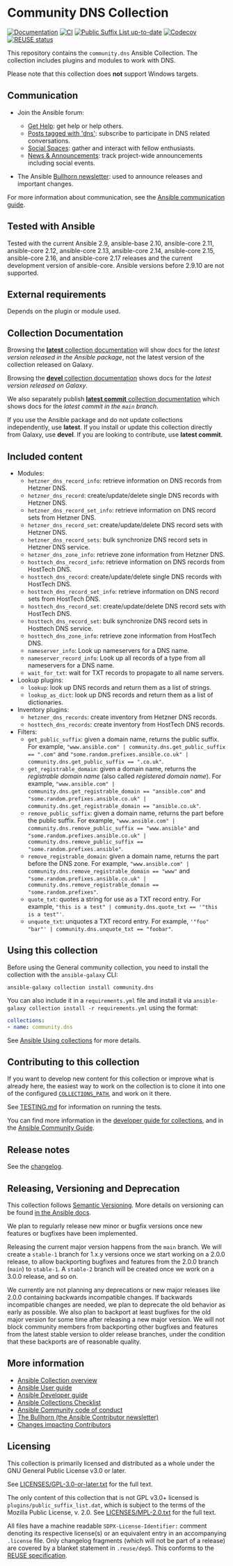 <!--
Copyright (c) Ansible Project
GNU General Public License v3.0+ (see LICENSES/GPL-3.0-or-later.txt or https://www.gnu.org/licenses/gpl-3.0.txt)
SPDX-License-Identifier: GPL-3.0-or-later
-->

# Community DNS Collection
[![Documentation](https://img.shields.io/badge/docs-brightgreen.svg)](https://docs.ansible.com/ansible/devel/collections/community/dns/)
[![CI](https://github.com/ansible-collections/community.dns/workflows/CI/badge.svg?event=push)](https://github.com/ansible-collections/community.dns/actions)
[![Public Suffix List up-to-date](https://github.com/ansible-collections/community.dns/workflows/Check%20for%20Public%20Suffix%20List%20updates/badge.svg?branch=main)](https://github.com/ansible-collections/community.dns/actions?query=workflow%3A%22Check+for+Public+Suffix+List+updates%22+branch%3Amain)
[![Codecov](https://img.shields.io/codecov/c/github/ansible-collections/community.dns)](https://codecov.io/gh/ansible-collections/community.dns)
[![REUSE status](https://api.reuse.software/badge/github.com/ansible-collections/community.dns)](https://api.reuse.software/info/github.com/ansible-collections/community.dns)

This repository contains the `community.dns` Ansible Collection. The collection includes plugins and modules to work with DNS.

Please note that this collection does **not** support Windows targets.

## Communication

* Join the Ansible forum:
  * [Get Help](https://forum.ansible.com/c/help/6): get help or help others.
  * [Posts tagged with 'dns'](https://forum.ansible.com/tag/dns): subscribe to participate in DNS related conversations.
  * [Social Spaces](https://forum.ansible.com/c/chat/4): gather and interact with fellow enthusiasts.
  * [News & Announcements](https://forum.ansible.com/c/news/5): track project-wide announcements including social events.

* The Ansible [Bullhorn newsletter](https://docs.ansible.com/ansible/devel/community/communication.html#the-bullhorn): used to announce releases and important changes.

For more information about communication, see the [Ansible communication guide](https://docs.ansible.com/ansible/devel/community/communication.html).

## Tested with Ansible

Tested with the current Ansible 2.9, ansible-base 2.10, ansible-core 2.11, ansible-core 2.12, ansible-core 2.13, ansible-core 2.14, ansible-core 2.15, ansible-core 2.16, and ansible-core 2.17 releases and the current development version of ansible-core. Ansible versions before 2.9.10 are not supported.

## External requirements

Depends on the plugin or module used.

## Collection Documentation

Browsing the [**latest** collection documentation](https://docs.ansible.com/ansible/latest/collections/community/dns) will show docs for the _latest version released in the Ansible package_, not the latest version of the collection released on Galaxy.

Browsing the [**devel** collection documentation](https://docs.ansible.com/ansible/devel/collections/community/dns) shows docs for the _latest version released on Galaxy_.

We also separately publish [**latest commit** collection documentation](https://ansible-collections.github.io/community.dns/branch/main/) which shows docs for the _latest commit in the `main` branch_.

If you use the Ansible package and do not update collections independently, use **latest**. If you install or update this collection directly from Galaxy, use **devel**. If you are looking to contribute, use **latest commit**.

## Included content

- Modules:
  - `hetzner_dns_record_info`: retrieve information on DNS records from Hetzner DNS.
  - `hetzner_dns_record`: create/update/delete single DNS records with Hetzner DNS.
  - `hetzner_dns_record_set_info`: retrieve information on DNS record sets from Hetzner DNS.
  - `hetzner_dns_record_set`: create/update/delete DNS record sets with Hetzner DNS.
  - `hetzner_dns_record_sets`: bulk synchronize DNS record sets in Hetzner DNS service.
  - `hetzner_dns_zone_info`: retrieve zone information from Hetzner DNS.
  - `hosttech_dns_record_info`: retrieve information on DNS records from HostTech DNS.
  - `hosttech_dns_record`: create/update/delete single DNS records with HostTech DNS.
  - `hosttech_dns_record_set_info`: retrieve information on DNS record sets from HostTech DNS.
  - `hosttech_dns_record_set`: create/update/delete DNS record sets with HostTech DNS.
  - `hosttech_dns_record_set`: bulk synchronize DNS record sets in Hosttech DNS service.
  - `hosttech_dns_zone_info`: retrieve zone information from HostTech DNS.
  - `nameserver_info`: Look up nameservers for a DNS name.
  - `nameserver_record_info`: Look up all records of a type from all nameservers for a DNS name.
  - `wait_for_txt`: wait for TXT records to propagate to all name servers.
- Lookup plugins:
  - `lookup`: look up DNS records and return them as a list of strings.
  - `lookup_as_dict`: look up DNS records and return them as a list of dictionaries.
- Inventory plugins:
  - `hetzner_dns_records`: create inventory from Hetzner DNS records.
  - `hosttech_dns_records`: create inventory from HostTech DNS records.
- Filters:
  - `get_public_suffix`: given a domain name, returns the public suffix. For example, `"www.ansible.com" | community.dns.get_public_suffix == ".com"` and `"some.random.prefixes.ansible.co.uk" | community.dns.get_public_suffix == ".co.uk"`.
  - `get_registrable_domain`: given a domain name, returns the *registrable domain name* (also called *registered domain name*). For example, `"www.ansible.com" | community.dns.get_registrable_domain == "ansible.com"` and `"some.random.prefixes.ansible.co.uk" | community.dns.get_registrable_domain == "ansible.co.uk"`.
  - `remove_public_suffix`: given a domain name, returns the part before the public suffix. For example, `"www.ansible.com" | community.dns.remove_public_suffix == "www.ansible"` and `"some.random.prefixes.ansible.co.uk" | community.dns.remove_public_suffix == "some.random.prefixes.ansible"`.
  - `remove_registrable_domain`: given a domain name, returns the part before the DNS zone. For example, `"www.ansible.com" | community.dns.remove_registrable_domain == "www"` and `"some.random.prefixes.ansible.co.uk" | community.dns.remove_registrable_domain == "some.random.prefixes"`.
  - `quote_txt`: quotes a string for use as a TXT record entry. For example, `"this is a test" | community.dns.quote_txt == '"this is a test"'`.
  - `unquote_txt`: unquotes a TXT record entry. For example, `'"foo" "bar"' | community.dns.unquote_txt == "foobar"`.

## Using this collection

Before using the General community collection, you need to install the collection with the `ansible-galaxy` CLI:

    ansible-galaxy collection install community.dns

You can also include it in a `requirements.yml` file and install it via `ansible-galaxy collection install -r requirements.yml` using the format:

```yaml
collections:
- name: community.dns
```

See [Ansible Using collections](https://docs.ansible.com/ansible/latest/user_guide/collections_using.html) for more details.

## Contributing to this collection

If you want to develop new content for this collection or improve what is already here, the easiest way to work on the collection is to clone it into one of the configured [`COLLECTIONS_PATH`](https://docs.ansible.com/ansible/latest/reference_appendices/config.html#collections-paths), and work on it there.

See [TESTING.md](https://github.com/ansible-collections/community.dns/tree/main/TESTING.md) for information on running the tests.

You can find more information in the [developer guide for collections](https://docs.ansible.com/ansible/devel/dev_guide/developing_collections.html#contributing-to-collections), and in the [Ansible Community Guide](https://docs.ansible.com/ansible/latest/community/index.html).

## Release notes

See the [changelog](https://github.com/ansible-collections/community.dns/tree/main/CHANGELOG.md).

## Releasing, Versioning and Deprecation

This collection follows [Semantic Versioning](https://semver.org/). More details on versioning can be found [in the Ansible docs](https://docs.ansible.com/ansible/latest/dev_guide/developing_collections.html#collection-versions).

We plan to regularly release new minor or bugfix versions once new features or bugfixes have been implemented.

Releasing the current major version happens from the `main` branch. We will create a `stable-1` branch for 1.x.y versions once we start working on a 2.0.0 release, to allow backporting bugfixes and features from the 2.0.0 branch (`main`) to `stable-1`. A `stable-2` branch will be created once we work on a 3.0.0 release, and so on.

We currently are not planning any deprecations or new major releases like 2.0.0 containing backwards incompatible changes. If backwards incompatible changes are needed, we plan to deprecate the old behavior as early as possible. We also plan to backport at least bugfixes for the old major version for some time after releasing a new major version. We will not block community members from backporting other bugfixes and features from the latest stable version to older release branches, under the condition that these backports are of reasonable quality.

## More information

- [Ansible Collection overview](https://github.com/ansible-collections/overview)
- [Ansible User guide](https://docs.ansible.com/ansible/latest/user_guide/index.html)
- [Ansible Developer guide](https://docs.ansible.com/ansible/latest/dev_guide/index.html)
- [Ansible Collections Checklist](https://github.com/ansible-collections/overview/blob/master/collection_requirements.rst)
- [Ansible Community code of conduct](https://docs.ansible.com/ansible/latest/community/code_of_conduct.html)
- [The Bullhorn (the Ansible Contributor newsletter)](https://us19.campaign-archive.com/home/?u=56d874e027110e35dea0e03c1&id=d6635f5420)
- [Changes impacting Contributors](https://github.com/ansible-collections/overview/issues/45)

## Licensing

This collection is primarily licensed and distributed as a whole under the GNU General Public License v3.0 or later.

See [LICENSES/GPL-3.0-or-later.txt](https://github.com/ansible-collections/community.dns/blob/main/COPYING) for the full text.

The only content of this collection that is not GPL v3.0+ licensed is `plugins/public_suffix_list.dat`, which is subject to the terms of the Mozilla Public License, v. 2.0. See [LICENSES/MPL-2.0.txt](https://github.com/ansible-collections/community.dns/blob/main/LICENSES/MPL-2.0.txt) for the full text.

All files have a machine readable `SDPX-License-Identifier:` comment denoting its respective license(s) or an equivalent entry in an accompanying `.license` file. Only changelog fragments (which will not be part of a release) are covered by a blanket statement in `.reuse/dep5`. This conforms to the [REUSE specification](https://reuse.software/spec/).
